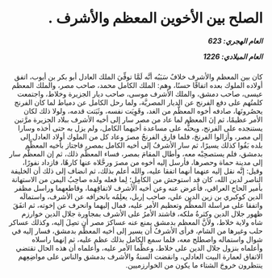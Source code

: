 <h1 dir="rtl">الصلح بين الأخوين المعظم والأشرف .</h1>

<h5 dir="rtl">العام الهجري:  623

العام الميلادي: 1226

</h5>

<p dir="rtl">كان بين المعظم والأشرف خلافٌ سَبَبُه أنَّه لَمَّا توفِّيَ الملك العادل أبو بكر بن أيوب، اتفق أولاده الملوك بعده اتفاقًا حسنًا، وهم: الملك الكامل محمد، صاحب مصر، والملك المعظم عيسى، صاحب دمشق، والملك الأشرف موسى، صاحب ديار الجزيرة وخلاط، واجتمعت كلمتُهم على دفع الفرنج عن الديار المصريَّة، ولما رحل الكامل عن دمياط لما كان الفرنج يحصُرونَها، صادفه أخوه المعظَّم من الغد، وقَوِيَت نفسه، وثَبَتت قدمه، ولولا ذلك لكان الأمر عظيمًا، ثم إنَ المعظم لما عاد من مصر سار إلى أخيه الأشرف ببلاد الجزيرة مرَّتين يستنجده على الفرنج، ويحثُّه على مساعدة أخيهما الكامل، ولم يزل به حتى أخذه وسارا إلى مصر، وأزالوا الفرنجَ، فلما فارق الفرنجُ مصرَ وعاد كل من الملوك أولاد العادل إلى بلده بَقُوا كذلك يسيرًا، ثم سار الأشرفُ إلى أخيه الكامل بمصر، فاجتاز بأخيه المعظَّم بدمشق، فلم يستصحِبْه معه، وأطال المقامَ بمصر، فساء المعظَّم ذلك، ثم إن المعظَّم سار إلى مدينة حماة وحصرها، فأرسل إليه أخوه من مصرَ ورحَّلاه عنها كارهًا، فازداد نفورًا، وقيل: إنَّه نقل إليه عنهما أنهما اتفقا عليه، والله أعلم بذلك، ثم انضاف إلى ذلك أن الخليفة الناصر لدين الله، كان قد استوحش من الكامِلِ؛ لِما فعله ولده صاحِبُ اليمن من الاستهانة بأمير الحاج العراقي، فأعرض عنه وعن أخيه الأشرف لاتفاقِهما، وقاطعهما وراسل مظفر الدين كوكبري بن زين الدين علي، صاحب إربل، يعلِمُه بانحرافه عن الأشرف، واستمالَه واتفقا على مراسلة المعظَّم وتعظيم الأمر عليه، فمال إليهما وانحرف عن إخوته، ثم اتفَقَ ظهور جلال الدين وكثرةُ ملكه، فاشتد الأمرُ على الأشرف بمجاورة جلال الدين خوارزم شاه ولاية خلاط، ولأنَّ المعظم بدمشق يمنع عنه عساكرَ مصر أن تصِلَ إليه، وكذلك عساكر حلب وغيرها من الشام، فرأى الأشرفُ أن يسير إلى أخيه المعظَّم بدمشق، فسار إليه في شوال واستماله واصطلح معه، فلما سمع الكامل بذلك عظم عليه، ثم إنهما راسلاه وأعلماه بنزول جلال الدين على خلاط، وعظَّما الأمر عليه، وأعلماه أن هذه الحال تقتضي الاتفاق لعمارة البيت العادلي، وانقضت السنةُ والأشرف بدمشق والناس على مواضِعِهم ينتظرون خروجَ الشتاء ما يكون من الخوارزميين.</p></br>
